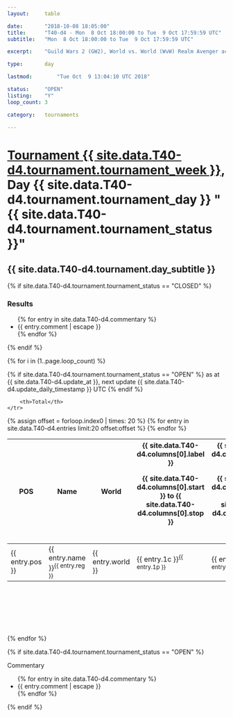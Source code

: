 ```yaml
---
layout: 	table

date: 		"2018-10-08 18:05:00"
title: 		"T40-d4 - Mon  8 Oct 18:00:00 to Tue  9 Oct 17:59:59 UTC"
subtitle: 	"Mon  8 Oct 18:00:00 to Tue  9 Oct 17:59:59 UTC"

excerpt:    "Guild Wars 2 (GW2), World vs. World (WvW) Realm Avenger achivement Tournament. \"Every Kill Counts\""

type:       day

lastmod: 		"Tue Oct  9 13:04:10 UTC 2018"

status:     "OPEN"
listing:    "Y"
loop_count: 3

category: 	tournaments

---
```

<div class="table_header">
    <h1><a href="{{ site.data.T40-d4.tournament.week_url }}">Tournament {{ site.data.T40-d4.tournament.tournament_week }}</a>, Day {{ site.data.T40-d4.tournament.tournament_day }} "{{ site.data.T40-d4.tournament.tournament_status }}"</h1>
    <h2>{{ site.data.T40-d4.tournament.day_subtitle }}</h2> 
</div>

{% if site.data.T40-d4.tournament.tournament_status == "CLOSED" %} 
<div class="commentary">
  <h3>Results</h3>
  <ul>
    {% for entry in site.data.T40-d4.commentary %}
    <li class="commentary_list">{{ entry.comment | escape }}</li>
    {% endfor %}
  </ul>
</div>
{% endif %}


{% for i in (1..page.loop_count) %}

{% if site.data.T40-d4.tournament.tournament_status == "OPEN" %} 
<span class="table_nextupdate">as at {{ site.data.T40-d4.update_at }}, next update {{ site.data.T40-d4.update_daily_timestamp }} UTC</span> 
{% endif %}

<table class="day_table">
  <colgroup>
    <col style="width:18px">
    <col style="width:55px">
    <col style="width:55px">
    <col style="width:12px">
    <col style="width:12px">
    <col style="width:12px">
    <col style="width:12px">
    <col style="width:12px">
    <col style="width:12px">
    <col style="width:12px">
    <col style="width:12px">
    <col style="width:12px">
    <col style="width:12px">
    <col style="width:12px">
    <col style="width:12px">
    <col style="width:12px">
    <col style="width:12px">
    <col style="width:12px">
    <col style="width:12px">
    <col style="width:12px">
    <col style="width:12px">
    <col style="width:12px">
    <col style="width:12px">
    <col style="width:12px">
    <col style="width:12px">
    <col style="width:12px">
    <col style="width:12px">
    <col style="width:18px">
  </colgroup>  
  <thead>
    <tr>
        <th>POS</th>
        <th class="AlignLeft">Name</th>
        <th class="AlignLeft">World</th>

<th><div class="label">{{ site.data.T40-d4.columns[0].label }}<p class="onhover">{{ site.data.T40-d4.columns[0].start }} to {{ site.data.T40-d4.columns[0].stop }}</p></div>​</th>
<th><div class="label">{{ site.data.T40-d4.columns[1].label }}<p class="onhover">{{ site.data.T40-d4.columns[1].start }} to {{ site.data.T40-d4.columns[1].stop }}</p></div>​</th>
<th><div class="label">{{ site.data.T40-d4.columns[2].label }}<p class="onhover">{{ site.data.T40-d4.columns[2].start }} to {{ site.data.T40-d4.columns[2].stop }}</p></div>​</th>
<th><div class="label">{{ site.data.T40-d4.columns[3].label }}<p class="onhover">{{ site.data.T40-d4.columns[3].start }} to {{ site.data.T40-d4.columns[3].stop }}</p></div>​</th>
<th><div class="label">{{ site.data.T40-d4.columns[4].label }}<p class="onhover">{{ site.data.T40-d4.columns[4].start }} to {{ site.data.T40-d4.columns[4].stop }}</p></div>​</th>
<th><div class="label">{{ site.data.T40-d4.columns[5].label }}<p class="onhover">{{ site.data.T40-d4.columns[5].start }} to {{ site.data.T40-d4.columns[5].stop }}</p></div>​</th>
<th><div class="label">{{ site.data.T40-d4.columns[6].label }}<p class="onhover">{{ site.data.T40-d4.columns[6].start }} to {{ site.data.T40-d4.columns[6].stop }}</p></div>​</th>
<th><div class="label">{{ site.data.T40-d4.columns[7].label }}<p class="onhover">{{ site.data.T40-d4.columns[7].start }} to {{ site.data.T40-d4.columns[7].stop }}</p></div>​</th>
<th><div class="label">{{ site.data.T40-d4.columns[8].label }}<p class="onhover">{{ site.data.T40-d4.columns[8].start }} to {{ site.data.T40-d4.columns[8].stop }}</p></div>​</th>
<th><div class="label">{{ site.data.T40-d4.columns[9].label }}<p class="onhover">{{ site.data.T40-d4.columns[9].start }} to {{ site.data.T40-d4.columns[9].stop }}</p></div>​</th>
<th><div class="label">{{ site.data.T40-d4.columns[10].label }}<p class="onhover">{{ site.data.T40-d4.columns[10].start }} to {{ site.data.T40-d4.columns[10].stop }}</p></div>​</th>

<th><div class="label">{{ site.data.T40-d4.columns[11].label }}<p class="onhover">{{ site.data.T40-d4.columns[11].start }} to {{ site.data.T40-d4.columns[11].stop }}</p></div>​</th>
<th><div class="label">{{ site.data.T40-d4.columns[12].label }}<p class="onhover">{{ site.data.T40-d4.columns[12].start }} to {{ site.data.T40-d4.columns[12].stop }}</p></div>​</th>
<th><div class="label">{{ site.data.T40-d4.columns[13].label }}<p class="onhover">{{ site.data.T40-d4.columns[13].start }} to {{ site.data.T40-d4.columns[13].stop }}</p></div>​</th>
<th><div class="label">{{ site.data.T40-d4.columns[14].label }}<p class="onhover">{{ site.data.T40-d4.columns[14].start }} to {{ site.data.T40-d4.columns[14].stop }}</p></div>​</th>
<th><div class="label">{{ site.data.T40-d4.columns[15].label }}<p class="onhover">{{ site.data.T40-d4.columns[15].start }} to {{ site.data.T40-d4.columns[15].stop }}</p></div>​</th>
<th><div class="label">{{ site.data.T40-d4.columns[16].label }}<p class="onhover">{{ site.data.T40-d4.columns[16].start }} to {{ site.data.T40-d4.columns[16].stop }}</p></div>​</th>
<th><div class="label">{{ site.data.T40-d4.columns[17].label }}<p class="onhover">{{ site.data.T40-d4.columns[17].start }} to {{ site.data.T40-d4.columns[17].stop }}</p></div>​</th>
<th><div class="label">{{ site.data.T40-d4.columns[18].label }}<p class="onhover">{{ site.data.T40-d4.columns[18].start }} to {{ site.data.T40-d4.columns[18].stop }}</p></div>​</th>
<th><div class="label">{{ site.data.T40-d4.columns[19].label }}<p class="onhover">{{ site.data.T40-d4.columns[19].start }} to {{ site.data.T40-d4.columns[19].stop }}</p></div>​</th>
<th><div class="label">{{ site.data.T40-d4.columns[20].label }}<p class="onhover">{{ site.data.T40-d4.columns[20].start }} to {{ site.data.T40-d4.columns[20].stop }}</p></div>​</th>

<th><div class="label">{{ site.data.T40-d4.columns[21].label }}<p class="onhover">{{ site.data.T40-d4.columns[21].start }} to {{ site.data.T40-d4.columns[21].stop }}</p></div>​</th>
<th><div class="label">{{ site.data.T40-d4.columns[22].label }}<p class="onhover">{{ site.data.T40-d4.columns[22].start }} to {{ site.data.T40-d4.columns[22].stop }}</p></div>​</th>
<th><div class="label">{{ site.data.T40-d4.columns[23].label }}<p class="onhover">{{ site.data.T40-d4.columns[23].start }} to {{ site.data.T40-d4.columns[23].stop }}</p></div>​</th>

        <th>Total</th>
    </tr>
  </thead>
  {% assign offset = forloop.index0 | times: 20 %}
<tbody>
{% for entry in site.data.T40-d4.entries limit:20 offset:offset %}
  <tr>
    <td class="pl{{ entry.pos }}">{{ entry.pos }}</td>
    <td class="AlignLeft">{{ entry.name }}<sup>{{ entry.reg }}</sup></td>
    <td class="AlignLeft">{{ entry.world }}</td>
    <td class="pl{{ entry.1p }}">{{ entry.1c }}<sup>{{ entry.1p }}</sup></td>
    <td class="pl{{ entry.2p }}">{{ entry.2c }}<sup>{{ entry.2p }}</sup></td>
    <td class="pl{{ entry.3p }}">{{ entry.3c }}<sup>{{ entry.3p }}</sup></td>
    <td class="pl{{ entry.4p }}">{{ entry.4c }}<sup>{{ entry.4p }}</sup></td>
    <td class="pl{{ entry.5p }}">{{ entry.5c }}<sup>{{ entry.5p }}</sup></td>
    <td class="pl{{ entry.6p }}">{{ entry.6c }}<sup>{{ entry.6p }}</sup></td>
    <td class="pl{{ entry.7p }}">{{ entry.7c }}<sup>{{ entry.7p }}</sup></td>
    <td class="pl{{ entry.8p }}">{{ entry.8c }}<sup>{{ entry.8p }}</sup></td>
    <td class="pl{{ entry.9p }}">{{ entry.9c }}<sup>{{ entry.9p }}</sup></td>
    <td class="pl{{ entry.10p }}">{{ entry.10c }}<sup>{{ entry.10p }}</sup></td>
    <td class="pl{{ entry.11p }}">{{ entry.11c }}<sup>{{ entry.11p }}</sup></td>
    <td class="pl{{ entry.12p }}">{{ entry.12c }}<sup>{{ entry.12p }}</sup></td>
    <td class="pl{{ entry.13p }}">{{ entry.13c }}<sup>{{ entry.13p }}</sup></td>
    <td class="pl{{ entry.14p }}">{{ entry.14c }}<sup>{{ entry.14p }}</sup></td>
    <td class="pl{{ entry.15p }}">{{ entry.15c }}<sup>{{ entry.15p }}</sup></td>
    <td class="pl{{ entry.16p }}">{{ entry.16c }}<sup>{{ entry.16p }}</sup></td>
    <td class="pl{{ entry.17p }}">{{ entry.17c }}<sup>{{ entry.17p }}</sup></td>
    <td class="pl{{ entry.18p }}">{{ entry.18c }}<sup>{{ entry.18p }}</sup></td>
    <td class="pl{{ entry.19p }}">{{ entry.19c }}<sup>{{ entry.19p }}</sup></td>
    <td class="pl{{ entry.20p }}">{{ entry.20c }}<sup>{{ entry.20p }}</sup></td>
    <td class="pl{{ entry.21p }}">{{ entry.21c }}<sup>{{ entry.21p }}</sup></td>
    <td class="pl{{ entry.22p }}">{{ entry.22c }}<sup>{{ entry.22p }}</sup></td>
    <td class="pl{{ entry.23p }}">{{ entry.23c }}<sup>{{ entry.23p }}</sup></td>
    <td class="pl{{ entry.24p }}">{{ entry.24c }}<sup>{{ entry.24p }}</sup></td>
    <td>{{ entry.total }}</td>
  </tr>
{% endfor %}  
</tbody>
</table>
<div class="leaderboard">
  <script async src="//pagead2.googlesyndication.com/pagead/js/adsbygoogle.js"></script>
  <!-- 728x90 -->
  <ins class="adsbygoogle"
       style="display:inline-block;width:728px;height:90px"
       data-ad-client="ca-pub-3274917281288240"
       data-ad-slot="3870538733"></ins>
  <script>
  (adsbygoogle = window.adsbygoogle || []).push({});
  </script>    
</div>
<br />
{% endfor %}

{% if site.data.T40-d4.tournament.tournament_status == "OPEN" %} 
<div class="commentary">
  <span class="commentary_title">Commentary</span>
  <ul>
    {% for entry in site.data.T40-d4.commentary %}
    <li class="commentary_list">{{ entry.comment | escape }}</li>
    {% endfor %}
  </ul>
</div>
{% endif %}


